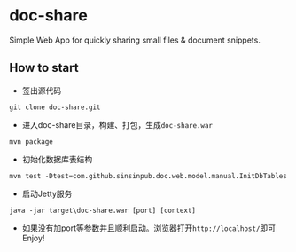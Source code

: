 doc-share
=========

Simple Web App for quickly sharing small files & document snippets.

## How to start

* 签出源代码

```
git clone doc-share.git
````

* 进入doc-share目录，构建、打包，生成`doc-share.war`

```
mvn package
```

* 初始化数据库表结构

```
mvn test -Dtest=com.github.sinsinpub.doc.web.model.manual.InitDbTables
```

* 启动Jetty服务

```
java -jar target\doc-share.war [port] [context]
```

* 如果没有加port等参数并且顺利启动。浏览器打开`http://localhost/`即可Enjoy!
